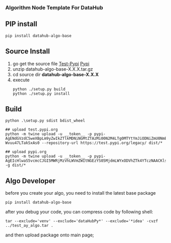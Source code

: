 ### Algorithm Node Template For DataHub

## PIP install
```shell
pip install datahub-algo-base

```

## Source Install
1. go get the source file [Test-Pypi](https://test.pypi.org/project/datahub-algo-base/) [Pypi](https://pypi.org/project/datahub-algo-base/)
2. unzip datahub-algo-base-X.X.X.tar.gz
3. cd source dir **datahub-algo-base-X.X.X**
4. execute
    ```shell
    python ./setup.py build
    python ./setup.py install
    ``` 

## Build
```shell
python .\setup.py sdist bdist_wheel

## upload test.pypi.org
python -m twine upload -u __token__ -p pypi-AgENdGVzdC5weXBpLm9yZwIkZTlkMDNiNGMtZTAzMi00N2M4LTg0MTYtYmJiODNiZmU0NmE0AAIqWzMsImRkODRhMjdiLWQ2MDgtNDMyNi1hZTUyLWI4ZGM1OTgyNWM5NSJdAAAGIDqe93qMQUwOaIcx9VB60pbA9iEx-Wvuu47LTakSxAs0 --repository-url https://test.pypi.org/legacy/ dist/*

## upload pypi.org
python -m twine upload -u __token__ -p pypi-AgEIcHlwaS5vcmcCJGI5MWRjMzVhLWVmZWItNGEzYS05MjdmLWYxODVhZTk4YTczNAACKlszLCJmYTQ4NDcxMi1mNTcyLTQ1ZWQtYWQ5OC1lOWE1OTExYjgxMjIiXQAABiDmSDOT8WB_QK8sPyuD6AdzAB5M3ebEij7nAKZPcW2--g dist/*
```

## Algo Developer

before you create your algo, you need to install the latest base package

```shell
pip install datahub-algo-base

```

after you debug your code, you can compress code by following shell:
```shell
tar --exclude='venv' --exclude='dataHubPy*' --exclude='*idea' -cvzf ../test_ay_algo.tar .

```

and then upload package onto main page;